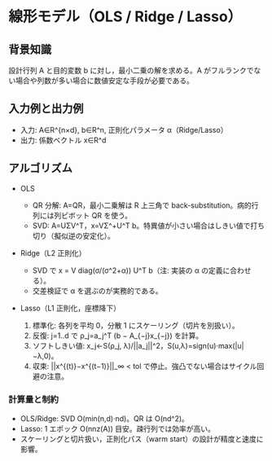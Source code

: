 # 線形モデル（OLS / Ridge / Lasso）

## 背景知識
設計行列 A と目的変数 b に対し，最小二乗の解を求める。A がフルランクでない場合や列数が多い場合に数値安定な手段が必要である。

## 入力例と出力例
- 入力: A∈R^{n×d}, b∈R^n, 正則化パラメータ α（Ridge/Lasso）
- 出力: 係数ベクトル x∈R^d

## アルゴリズム
- OLS
	- QR 分解: A=QR，最小二乗解は R 上三角で back-substitution。病的行列には列ピボット QR を使う。
	- SVD: A=UΣV^T，x=VΣ^+U^T b。特異値が小さい場合はしきい値で打ち切り（擬似逆の安定化）。

- Ridge（L2 正則化）
	- SVD で x = V diag(σ/(σ^2+α)) U^T b（注: 実装の α の定義に合わせる）。
	- 交差検証で α を選ぶのが実務的である。

- Lasso（L1 正則化，座標降下）
	1) 標準化: 各列を平均 0，分散 1 にスケーリング（切片を別扱い）。
	2) 反復: j=1..d で ρ_j=a_j^T (b − A_{−j}x_{−j}) を計算。
	3) ソフトしきい値: x_j←S(ρ_j, λ)/||a_j||^2，S(u,λ)=sign(u)·max(|u|−λ,0)。
	4) 収束: ||x^{(t)}−x^{(t−1)}||_∞ < tol で停止。強凸でない場合はサイクル回避の注意。

### 計算量と制約
- OLS/Ridge: SVD O(min(n,d)·nd)。QR は O(nd^2)。
- Lasso: 1 エポック O(nnz(A)) 目安。疎行列では効率が高い。
- スケーリングと切片扱い，正則化パス（warm start）の設計が精度と速度に影響。

